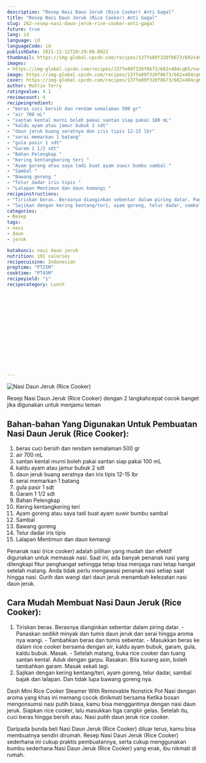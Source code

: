 ```yaml
---
description: "Resep Nasi Daun Jeruk (Rice Cooker) Anti Gagal"
title: "Resep Nasi Daun Jeruk (Rice Cooker) Anti Gagal"
slug: 262-resep-nasi-daun-jeruk-rice-cooker-anti-gagal
future: true
lang: id
language: id
languageCode: id
publishDate: 2021-12-12T20:29:00.092Z 
thumbnail: https://img-global.cpcdn.com/recipes/137fe89f320f8673/682x484cq65/nasi-daun-jeruk-rice-cooker-foto-resep-utama.png
images:
- https://img-global.cpcdn.com/recipes/137fe89f320f8673/682x484cq65/nasi-daun-jeruk-rice-cooker-foto-resep-utama.png
image: https://img-global.cpcdn.com/recipes/137fe89f320f8673/682x484cq65/nasi-daun-jeruk-rice-cooker-foto-resep-utama.png
cover: https://img-global.cpcdn.com/recipes/137fe89f320f8673/682x484cq65/nasi-daun-jeruk-rice-cooker-foto-resep-utama.png
author: Mattie Terry
ratingvalue: 4.1
reviewcount: 4
recipeingredient:
- "beras cuci bersih dan rendam semalaman 500 gr"
- "air 700 mL"
- "santan kental murni boleh pakai santan siap pakai 100 mL"
- "kaldu ayam atau jamur bubuk 2 sdt"
- "daun jeruk buang seratnya dan iris tipis 12-15 lbr"
- "serai memarkan 1 batang"
- "gula pasir 1 sdt"
- "Garam 1 1/2 sdt"
- "Bahan Pelengkap "
- "Kering kentangkering teri "
- "Ayam goreng atau saya tadi buat ayam suwir bumbu sambal "
- "Sambal "
- "Bawang goreng "
- "Telur dadar iris tipis "
- "Lalapan Mentimun dan daun kemangi "
recipeinstructions:
- "Tiriskan beras. Berasnya dianginkan sebentar dalam piring datar. Panaskan sedikit minyak dan tumis daun jeruk dan serai hingga aroma nya wangi. Tambahkan beras dan tumis sebentar. Masukkan beras ke dalam rice cooker bersama dengan air, kaldu ayam bubuk, garam, gula, kaldu bubuk. Masak. Setelah matang, buka rice cooker dan tuang santan kental. Aduk dengan garpu. Rasakan. Bila kurang asin, boleh tambahkan garam. Masak sekali lagi."
- "Sajikan dengan kering kentang/teri, ayam goreng, telur dadar, sambal bajak dan lalapan. Dan tidak lupa bawang goreng nya."
categories:
- Resep
tags:
- nasi
- daun
- jeruk

katakunci: nasi daun jeruk 
nutrition: 191 calories
recipecuisine: Indonesian
preptime: "PT25M"
cooktime: "PT43M"
recipeyield: "1"
recipecategory: Lunch


     
    
    
    
    
    
    
    
    
    
    
      
    
---
```



![Nasi Daun Jeruk (Rice Cooker)](https://img-global.cpcdn.com/recipes/137fe89f320f8673/682x484cq65/nasi-daun-jeruk-rice-cooker-foto-resep-utama.png)

Resep Nasi Daun Jeruk (Rice Cooker)    dengan 2 langkahcepat cocok banget jika digunakan untuk menjamu teman

<!--inarticleads1-->

## Bahan-bahan Yang Digunakan Untuk Pembuatan Nasi Daun Jeruk (Rice Cooker):

1. beras cuci bersih dan rendam semalaman 500 gr
1. air 700 mL
1. santan kental murni boleh pakai santan siap pakai 100 mL
1. kaldu ayam atau jamur bubuk 2 sdt
1. daun jeruk buang seratnya dan iris tipis 12-15 lbr
1. serai memarkan 1 batang
1. gula pasir 1 sdt
1. Garam 1 1/2 sdt
1. Bahan Pelengkap 
1. Kering kentangkering teri 
1. Ayam goreng atau saya tadi buat ayam suwir bumbu sambal 
1. Sambal 
1. Bawang goreng 
1. Telur dadar iris tipis 
1. Lalapan Mentimun dan daun kemangi 

Penanak nasi (rice cooker) adalah pilihan yang mudah dan efektif digunakan untuk memasak nasi. Saat ini, ada banyak penanak nasi yang dilengkapi fitur penghangat sehingga tetap bisa menjaga nasi tetap hangat setelah matang. Anda tidak perlu mengawasi penanak nasi setiap saat hingga nasi. Gurih dan wangi dari daun jeruk menambah kelezatan nasi daun jeruk. 

<!--inarticleads2-->

## Cara Mudah Membuat Nasi Daun Jeruk (Rice Cooker):

1. Tiriskan beras. Berasnya dianginkan sebentar dalam piring datar. - Panaskan sedikit minyak dan tumis daun jeruk dan serai hingga aroma nya wangi. - Tambahkan beras dan tumis sebentar. - Masukkan beras ke dalam rice cooker bersama dengan air, kaldu ayam bubuk, garam, gula, kaldu bubuk. Masak. - Setelah matang, buka rice cooker dan tuang santan kental. Aduk dengan garpu. Rasakan. Bila kurang asin, boleh tambahkan garam. Masak sekali lagi.
1. Sajikan dengan kering kentang/teri, ayam goreng, telur dadar, sambal bajak dan lalapan. Dan tidak lupa bawang goreng nya.


Dash Mini Rice Cooker Steamer With Removable Nonstick Pot Nasi dengan aroma yang khas ini memang cocok dinikmati bersama Ketika bosan mengonsumsi nasi putih biasa, kamu bisa menggantinya dengan nasi daun jeruk. Siapkan rice cooker, lalu masukkan tiga cangkir gelas. Setelah itu, cuci beras hingga bersih atau. Nasi putih daun jeruk rice cooker. 

Daripada bunda beli  Nasi Daun Jeruk (Rice Cooker)  diluar terus, kamu  bisa membuatnya sendiri dirumah. Resep  Nasi Daun Jeruk (Rice Cooker)  sederhana ini cukup praktis pembuatannya, serta cukup menggunakan bumbu sederhana  Nasi Daun Jeruk (Rice Cooker)  yang enak, ibu nikmati di rumah.
